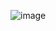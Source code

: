 ![image](https://github.com/leiasantos/exercicio-reprograma-feedback/assets/57420848/4a29f909-3e15-4463-b8a8-24356f426449)
